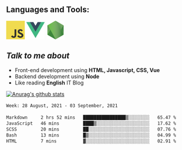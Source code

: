 ## **Languages and Tools:**      
<code><img height="50" src="https://raw.githubusercontent.com/github/explore/80688e429a7d4ef2fca1e82350fe8e3517d3494d/topics/javascript/javascript.png"></code>
<code><img height="50"  src="https://raw.githubusercontent.com/github/explore/80688e429a7d4ef2fca1e82350fe8e3517d3494d/topics/vue/vue.png"></code>
<code><img height="50"  src="https://raw.githubusercontent.com/github/explore/80688e429a7d4ef2fca1e82350fe8e3517d3494d/topics/nodejs/nodejs.png"></code>

## *Talk to me about*
- Front-end development using **HTML, Javascript, CSS, Vue**
- Backend development using **Node**
- Like reading **English** IT Blog    

[![Anurag's github stats](https://github-readme-stats.vercel.app/api?username=qdi5)](https://github.com/anuraghazra/github-readme-stats)    

<!--START_SECTION:waka-->
```text
Week: 28 August, 2021 - 03 September, 2021

Markdown     2 hrs 52 mins   ████████████████▒░░░░░░░░   65.47 % 
JavaScript   46 mins         ████▒░░░░░░░░░░░░░░░░░░░░   17.62 % 
SCSS         20 mins         ██░░░░░░░░░░░░░░░░░░░░░░░   07.76 % 
Bash         13 mins         █▒░░░░░░░░░░░░░░░░░░░░░░░   04.99 % 
HTML         7 mins          ▓░░░░░░░░░░░░░░░░░░░░░░░░   02.91 % 
```
<!--END_SECTION:waka-->
